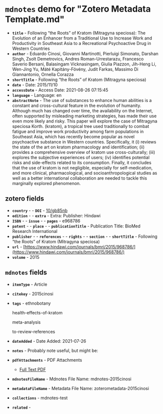# `mdnotes` demo for "Zotero Metadata Template.md"

- **`title`** - Following “the Roots” of Kratom (Mitragyna speciosa): The Evolution of an Enhancer from a Traditional Use to Increase Work and Productivity in Southeast Asia to a Recreational Psychoactive Drug in Western Countries
- **`author`** - Eduardo Cinosi, Giovanni Martinotti, Pierluigi Simonato, Darshan Singh, Zsolt Demetrovics, Andres Roman-Urrestarazu, Francesco Saverio Bersani, Balasingam Vicknasingam, Giulia Piazzon, Jih-Heng Li, Wen-Jing Yu, Máté Kapitány-Fövény, Judit Farkas, Massimo Di Giannantonio, Ornella Corazza
- **`shortTitle`** - Following “the Roots” of Kratom (Mitragyna speciosa)
- **`date`** -  Date: 2015/11/10
- **`accessDate`** -  Access Date: 2021-08-26 07:15:45
- **`language`** -  Language: en
- **`abstractNote`** - The use of substances to enhance human abilities is a constant and cross-cultural feature in the evolution of humanity. Although much has changed over time, the availability on the Internet, often supported by misleading marketing strategies, has made their use even more likely and risky. This paper will explore the case of Mitragyna speciosa Korth. (kratom), a tropical tree used traditionally to combat fatigue and improve work productivity among farm populations in Southeast Asia, which has recently become popular as novel psychoactive substance in Western countries. Specifically, it (i) reviews the state of the art on kratom pharmacology and identification; (ii) provides a comprehensive overview of kratom use cross-culturally; (iii) explores the subjective experiences of users; (iv) identifies potential risks and side-effects related to its consumption. Finally, it concludes that the use of kratom is not negligible, especially for self-medication, and more clinical, pharmacological, and socioanthropological studies as well as a better international collaboration are needed to tackle this marginally explored phenomenon.

## zotero fields

- **`country`** - - **`DOI`** - [10/gb85nb](https://doi.org/10/gb85nb)
- **`edition`** - - **`extra`** -  Extra: Publisher: Hindawi
- **`ISBN`** - - **`issue`** - - **`pages`** - e968786
- **`patent`** - - **`place`** - - **`publicationTitle`** -  Publication Title: BioMed Research International
- **`publisher`** - - **`references`** - - **`rights`** - - **`section`** - - **`shortTitle`** - Following “the Roots” of Kratom (Mitragyna speciosa)
- **`url`** - [https://www.hindawi.com/journals/bmri/2015/968786/](https://www.hindawi.com/journals/bmri/2015/968786/)
- **`volume`** - 2015


## `mdnotes`  fields

- **`itemType`** - Article
- **`citekey`** - 2015cinosi
- **`tags`** - ethnobotany

	health-effects-of-kratom

	meta-analysis

	to-review-references
- **`dateAdded`** -  Date Added: 2021-07-26
- **`notes`** - 
Probably note useful, but might be:

- **`pdfAttachments`** -  PDF Attachments
	- [Full Text PDF](zotero://open-pdf/library/items/9QTEPA8M)

- **`mdnotesFileName`** -  Mdnotes File Name: mdnotes-2015cinosi

- **`metadataFileName`** -  Metadata File Name: zoterometadata-2015cinosi

- **`collections`** - mdnotes-test

- **`related`** - 
  